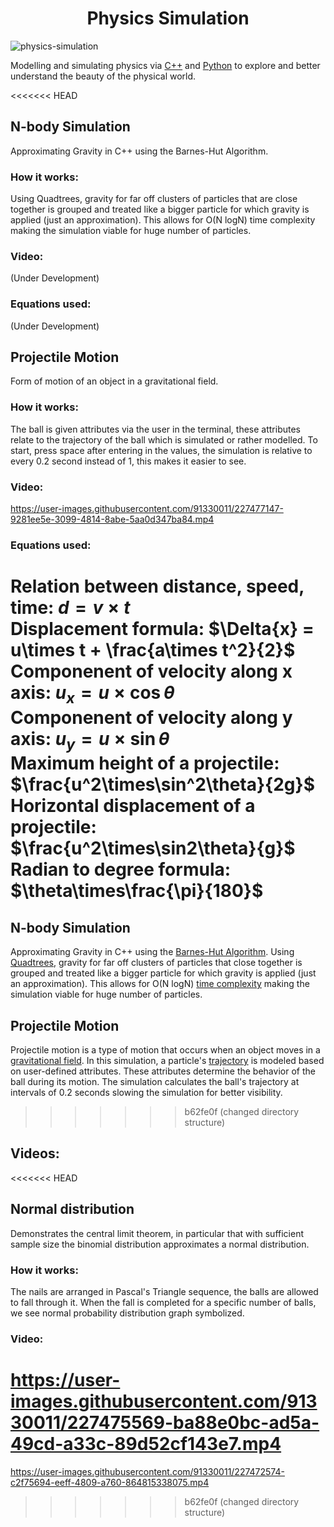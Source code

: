 <h1 align="center">Physics Simulation</h1>  

![physics-simulation]()

Modelling and simulating physics via [C++](https://isocpp.org/) and [Python](https://www.python.org/) to explore and better understand the beauty of the physical world.


<<<<<<< HEAD
## N-body Simulation 
Approximating Gravity in C++ using the Barnes-Hut Algorithm. 

### How it works:
Using Quadtrees, gravity for far off clusters of particles that are close together is grouped and treated like a bigger particle for which gravity is applied (just an approximation). This allows for O(N logN) time complexity making the simulation viable for huge number of particles.

### Video:
(Under Development)

### Equations used:
(Under Development)


## Projectile Motion
Form of motion of an object in a gravitational field.

### How it works:
The ball is given attributes via the user in the terminal, these attributes relate to the trajectory of the ball which is simulated or rather modelled. To start, press space after entering in the values, the simulation is relative to every 0.2 second instead of 1, this makes it easier to see.

### Video:
https://user-images.githubusercontent.com/91330011/227477147-9281ee5e-3099-4814-8abe-5aa0d347ba84.mp4

### Equations used:
Relation between distance, speed, time: $d = {v}\times{t}$  
Displacement formula: $\Delta{x} = u\times t + \frac{a\times t^2}{2}$  
Componenent of velocity along x axis: $u_x = u\times\cos\theta$  
Componenent of velocity along y axis: $u_y = u\times\sin\theta$  
Maximum height of a projectile: $\frac{u^2\times\sin^2\theta}{2g}$  
Horizontal displacement of a projectile: $\frac{u^2\times\sin2\theta}{g}$  
Radian to degree formula: $\theta\times\frac{\pi}{180}$
=======
## N-body Simulation
Approximating Gravity in C++ using the [Barnes-Hut Algorithm](https://en.wikipedia.org/wiki/Barnes%E2%80%93Hut_simulation). Using [Quadtrees](https://en.wikipedia.org/wiki/Quadtree), gravity for far off clusters of particles that close together is grouped and treated like a bigger particle for which gravity is applied (just an approximation). This allows for O(N logN) [time complexity](https://en.wikipedia.org/wiki/Time_complexity) making the simulation viable for huge number of particles.


## Projectile Motion
Projectile motion is a type of motion that occurs when an object moves in a [gravitational field](https://en.wikipedia.org/wiki/Gravitational_field). In this simulation, a particle's [trajectory](https://en.wikipedia.org/wiki/Trajectory) is modeled based on user-defined attributes. These attributes determine the behavior of the ball during its motion. The simulation calculates the ball's trajectory at intervals of 0.2 seconds slowing the simulation for better visibility.
>>>>>>> b62fe0f (changed directory structure)


## Videos:


<<<<<<< HEAD
## Normal distribution
Demonstrates the central limit theorem, in particular that with sufficient sample size the binomial distribution approximates a normal distribution.

### How it works: 
The nails are arranged in Pascal's Triangle sequence, the balls are allowed to fall through it. When the fall is completed for a specific number of balls, we see normal probability distribution graph symbolized. 

### Video:
https://user-images.githubusercontent.com/91330011/227475569-ba88e0bc-ad5a-49cd-a33c-89d52cf143e7.mp4
=======
https://user-images.githubusercontent.com/91330011/227472574-c2f75694-eeff-4809-a760-864815338075.mp4
>>>>>>> b62fe0f (changed directory structure)
